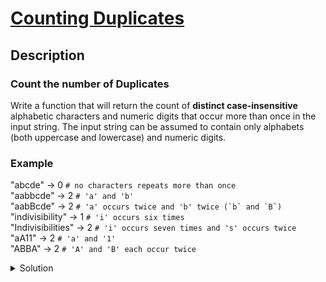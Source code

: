 # [Counting Duplicates](https://www.codewars.com/kata/54bf1c2cd5b56cc47f0007a1/train/javascript)
## Description
<div><h3 id="count-the-number-of-duplicates">Count the number of Duplicates</h3>
<p>Write a function that will return the count of <strong>distinct case-insensitive</strong> alphabetic characters and numeric digits that occur more than 
once in the input string. 
The input string can be assumed to contain only alphabets (both uppercase and lowercase) and numeric digits.</p>
<h3 id="example">Example</h3>
<p>"abcde" -&gt; 0             <code># no characters repeats more than once</code><br/>"aabbcde" -&gt; 2           <code># 'a' and 'b'</code><br/>"aabBcde" -&gt; 2           <code># 'a' occurs twice and 'b' twice (`b` and `B`)</code><br/>"indivisibility" -&gt; 1    <code># 'i' occurs six times</code><br/>"Indivisibilities" -&gt; 2  <code># 'i' occurs seven times and 's' occurs twice</code><br/>"aA11" -&gt; 2              <code># 'a' and '1'</code><br/>"ABBA" -&gt; 2              <code># 'A' and 'B' each occur twice</code></p>
</div>
<details><summary>Solution</summary><pre><code><span class="cm-keyword">function</span> <span class="cm-def">duplicateCount</span>(<span class="cm-def">text</span>){
  <span class="cm-keyword">let</span> <span class="cm-def">counter</span> <span class="cm-operator">=</span> {}
  <span class="cm-variable">Array</span>.<span class="cm-property">from</span>(<span class="cm-variable-2">text</span>.<span class="cm-property">toLowerCase</span>()).<span class="cm-property">forEach</span>(<span class="cm-def">c</span> <span class="cm-operator">=&gt;</span> <span class="cm-variable-2">counter</span>[<span class="cm-variable-2">c</span>] <span class="cm-operator">?</span> <span class="cm-variable-2">counter</span>[<span class="cm-variable-2">c</span>] <span class="cm-operator">+=</span> <span class="cm-number">1</span> : <span class="cm-variable-2">counter</span>[<span class="cm-variable-2">c</span>] <span class="cm-operator">=</span> <span class="cm-number">1</span>);
  <span class="cm-keyword">return</span> <span class="cm-variable">Object</span>.<span class="cm-property">values</span>(<span class="cm-variable-2">counter</span>).<span class="cm-property">filter</span>(<span class="cm-def">a</span> <span class="cm-operator">=&gt;</span> <span class="cm-variable-2">a</span> <span class="cm-operator">&gt;</span> <span class="cm-number">1</span>).<span class="cm-property">length</span>;
}</code></pre></details>